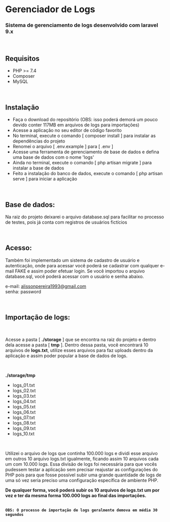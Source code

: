 # Gerenciador de Logs

### Sistema de gerenciamento de logs desenvolvido com laravel 9.x

<br/>

## Requisitos

- PHP >= 7.4
- Composer
- MySQL

<br/>

## Instalação

- Faça o download do repositório (OBS: isso poderá demorá um pouco devido conter 117MB em arquivos de logs para importações)
- Acesse a aplicação no seu editor de código favorito
- No terminal, execute o comando [ composer install ] para instalar as dependências do projeto
- Renomei o arquivo [ .env.example ] para [ .env ]
- Acesse uma ferramenta de gerenciamento de base de dados e defina uma base de dados com o nome 'logs'
- Ainda no terminal, execute o comando [ php artisan migrate ] para instalar a base de dados
- Feito a instalação do banco de dados, execute o comando [ php artisan serve ] para iniciar a aplicação

<br/>

## Base de dados:

Na raiz do projeto deixarei o arquivo database.sql para facilitar no processo de testes, pois já conta com registros de usuários fictícios

<br/>

## Acesso:

Também foi implementado um sistema de cadastro de usuário e autenticação, onde para acessar você poderá se cadastrar com qualquer e-mail FAKE e assim poder efetuar login. Se você importou o arquivo database.sql, você poderá acessar com o usuário e senha abaixo.

e-mail: alissonpereira1993@gmail.com <br/>
senha: password

<br/>

## Importação de logs:

<br/>

Acesse a pasta [ <strong>./storage</strong> ] que se encontra na raiz do projeto e dentro dela acesse a pasta [ <strong>tmp</strong> ]. Dentro dessa pasta, você encontrará 10 arquivos de <strong>logs.txt</strong>, utilize esses arquivos para faz uploads dentro da aplicação e assim poder popular a base de dados de logs.

<br/>

<strong>./storage/tmp</strong>

- logs_01.txt
- logs_02.txt
- logs_03.txt
- logs_04.txt
- logs_05.txt
- logs_06.txt
- logs_07.txt
- logs_08.txt
- logs_09.txt
- logs_10.txt

<br/>

Utilizei o arquivo de logs que continha 100.000 logs e dividi esse arquivo em outros 10 arquivo logs.txt igualmente, ficando assim 10 arquivos cada um com 10.000 logs. Essa divisão de logs foi necessária para que vocês pudessem testar a aplicação sem precisar reajustar as configurações do PHP pois para que fosse possível subir uma grande quantidade de logs de uma só vez seria preciso uma configuração específica de ambiente PHP.

<strong>
    De qualquer forma, você poderá subir os 10 arquivos de logs.txt um por vez e ter da mesma forma 100.000 logs ao final das importações.
</strong>

<br/>
<br/>

<strong>

    OBS: O processo de importação de logs geralmente demova em média 30 segundos

</strong>

